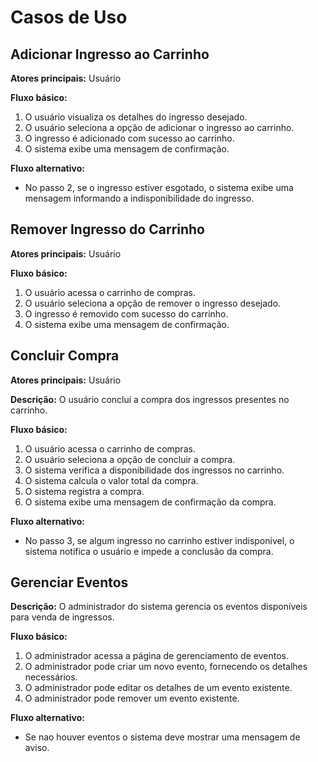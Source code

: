 # Casos de Uso

## Adicionar Ingresso ao Carrinho

**Atores principais:** Usuário

**Fluxo básico:**

1. O usuário visualiza os detalhes do ingresso desejado.
2. O usuário seleciona a opção de adicionar o ingresso ao carrinho.
3. O ingresso é adicionado com sucesso ao carrinho.
4. O sistema exibe uma mensagem de confirmação.

**Fluxo alternativo:**

- No passo 2, se o ingresso estiver esgotado, o sistema exibe uma mensagem informando a indisponibilidade do ingresso.

## Remover Ingresso do Carrinho

**Atores principais:** Usuário

**Fluxo básico:**

1. O usuário acessa o carrinho de compras.
2. O usuário seleciona a opção de remover o ingresso desejado.
3. O ingresso é removido com sucesso do carrinho.
4. O sistema exibe uma mensagem de confirmação.

## Concluir Compra

**Atores principais:** Usuário

**Descrição:** O usuário conclui a compra dos ingressos presentes no carrinho.

**Fluxo básico:**

1. O usuário acessa o carrinho de compras.
2. O usuário seleciona a opção de concluir a compra.
3. O sistema verifica a disponibilidade dos ingressos no carrinho.
4. O sistema calcula o valor total da compra.
6. O sistema registra a compra.
7. O sistema exibe uma mensagem de confirmação da compra.

**Fluxo alternativo:**

- No passo 3, se algum ingresso no carrinho estiver indisponível, o sistema notifica o usuário e impede a conclusão da compra.

## Gerenciar Eventos

**Descrição:** O administrador do sistema gerencia os eventos disponíveis para venda de ingressos.

**Fluxo básico:**

1. O administrador acessa a página de gerenciamento de eventos.
2. O administrador pode criar um novo evento, fornecendo os detalhes necessários.
3. O administrador pode editar os detalhes de um evento existente.
4. O administrador pode remover um evento existente.

**Fluxo alternativo:**

- Se nao houver eventos o sistema deve mostrar uma mensagem de aviso.



